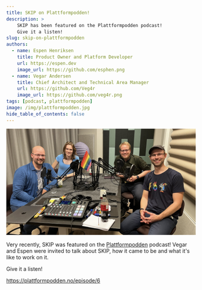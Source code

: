```yaml
---
title: SKIP on Plattformpodden!
description: >
    SKIP has been featured on the Plattformpodden podcast!
    Give it a listen!
slug: skip-on-plattformpodden
authors:
  - name: Espen Henriksen
    title: Product Owner and Platform Developer
    url: https://espen.dev
    image_url: https://github.com/esphen.png
  - name: Vegar Andersen
    title: Chief Architect and Technical Area Manager
    url: https://github.com/Veg4r
    image_url: https://github.com/veg4r.png
tags: [podcast, plattformpodden]
image: /img/plattformpodden.jpg
hide_table_of_contents: false
---
```


![Vegar og Espen in the studio](/static/img/plattformpodden.jpg)

Very recently, SKIP was featured on the
[Plattformpodden](https://plattformpodden.no) podcast! Vegar and Espen were
invited to talk about SKIP, how it came to be and what it's like to work on it.

Give it a listen!

https://plattformpodden.no/episode/6
